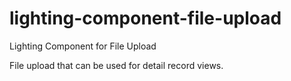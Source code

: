 # lighting-component-file-upload
Lighting Component for File Upload

File upload that can be used for detail record views.
